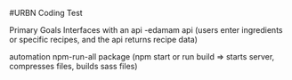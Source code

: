 #URBN Coding Test




Primary Goals
Interfaces with an api
-edamam api (users enter ingredients or specific recipes, and the api returns recipe data)

automation
npm-run-all package (npm start or run build => starts server, compresses files, builds sass files)